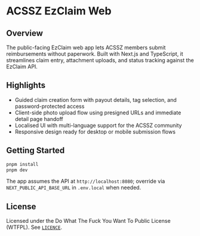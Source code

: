 # ACSSZ EzClaim Web

## Overview
The public-facing EzClaim web app lets ACSSZ members submit reimbursements without paperwork. Built with Next.js and TypeScript, it streamlines claim entry, attachment uploads, and status tracking against the EzClaim API.

## Highlights
- Guided claim creation form with payout details, tag selection, and password-protected access
- Client-side photo upload flow using presigned URLs and immediate detail page handoff
- Localised UI with multi-language support for the ACSSZ community
- Responsive design ready for desktop or mobile submission flows

## Getting Started
```bash
pnpm install
pnpm dev
```
The app assumes the API at `http://localhost:8080`; override via `NEXT_PUBLIC_API_BASE_URL` in `.env.local` when needed.

## License
Licensed under the Do What The Fuck You Want To Public License (WTFPL). See [`LICENCE`](LICENCE).
